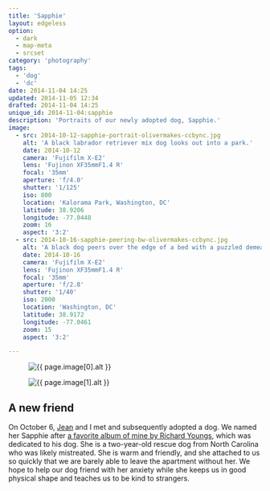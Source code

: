 ```yaml
---
title: 'Sapphie'
layout: edgeless
option:
  - dark
  - map-meta
  - srcset
category: 'photography'
tags:
  - 'dog'
  - 'dc'
date: 2014-11-04 14:25
updated: 2014-11-05 12:34
drafted: 2014-11-04 14:25
unique_id: 2014-11-04:sapphie
description: 'Portraits of our newly adopted dog, Sapphie.'
image:
  - src: 2014-10-12-sapphie-portrait-olivermakes-ccbync.jpg
    alt: 'A black labrador retriever mix dog looks out into a park.'
    date: 2014-10-12
    camera: 'Fujifilm X-E2'
    lens: 'Fujinon XF35mmF1.4 R'
    focal: '35mm'
    aperture: 'f/4.0'
    shutter: '1/125'
    iso: 800
    location: 'Kalorama Park, Washington, DC'
    latitude: 38.9206
    longitude: -77.0448
    zoom: 16
    aspect: '3:2'
  - src: 2014-10-16-sapphie-peering-bw-olivermakes-ccbync.jpg
    alt: 'A black dog peers over the edge of a bed with a puzzled demeanor.'
    date: 2014-10-16
    camera: 'Fujifilm X-E2'
    lens: 'Fujinon XF35mmF1.4 R'
    focal: '35mm'
    aperture: 'f/2.8'
    shutter: '1/40'
    iso: 2000
    location: 'Washington, DC'
    latitude: 38.9172
    longitude: -77.0461
    zoom: 15
    aspect: '3:2'

---
```


<figure class="image--wide">
  <img
    src="{{ site.image_url }}/{{ page.image[0].src }}"
    sizes="{{ site.wide-sizes }}"
    srcset="{% for srcset1440 in site.srcset1440 %}{{ site.image_url }}/{{ site.srcset1440[forloop.index0] }}/{{ page.image[0].src }} {{ site.srcset1440[forloop.index0] }}w{% if forloop.last == false %}, {% endif %}{% endfor %}"
    alt="{{ page.image[0].alt }}">
</figure>

<figure class="image--wide">
  <img
    src="{{ site.image_url }}/{{ page.image[1].src }}"
    sizes="{{ site.wide-sizes }}"
    srcset="{% for srcset1440 in site.srcset1440 %}{{ site.image_url }}/{{ site.srcset1440[forloop.index0] }}/{{ page.image[1].src }} {{ site.srcset1440[forloop.index0] }}w{% if forloop.last == false %}, {% endif %}{% endfor %}"
    alt="{{ page.image[1].alt }}">
</figure>

<section class="essay">
  <h2>A new friend</h2>
  <p>On <time datetime="2014-10-06">October 6</time>, <a href="http://jeancflanagan.com">Jean</a> and I met and subsequently adopted a dog. We named her Sapphie after <a href="http://www.jagjaguwar.com/onesheet.php?cat=JAG019">a favorite album of mine by Richard Youngs</a>, which was dedicated to his dog. She is a two-year-old rescue dog from North Carolina who was likely mistreated. She is warm and friendly, and she attached to us so quickly that we are barely able to leave the apartment without her. We hope to help our dog friend with her anxiety while she keeps us in good physical shape and teaches us to be kind to strangers.</p>
</section>
